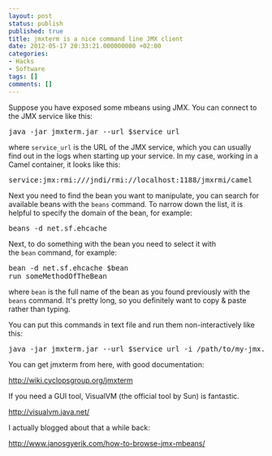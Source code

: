 ```yaml
---
layout: post
status: publish
published: true
title: jmxterm is a nice command line JMX client
date: 2012-05-17 20:33:21.000000000 +02:00
categories:
- Hacks
- Software
tags: []
comments: []
---
```

Suppose you have exposed some mbeans using JMX. You can connect to the JMX service like this:
<pre>
java -jar jmxterm.jar --url $service_url
</pre>
where `service_url` is the URL of the JMX service, which you can usually find out in the logs when starting up your service. In my case, working in a Camel container, it looks like this:
<pre>
service:jmx:rmi:///jndi/rmi://localhost:1188/jmxrmi/camel
</pre>
Next you need to find the bean you want to manipulate, you can search for available beans with the `beans` command. To narrow down the list, it is helpful to specify the domain of the bean, for example:
<pre>
beans -d net.sf.ehcache
</pre>
Next, to do something with the bean you need to select it with the `bean` command, for example:
<pre>
bean -d net.sf.ehcache $bean
run someMethodOfTheBean</pre>
where `bean` is the full name of the bean as you found previously with the `beans` command. It's pretty long, so you definitely want to copy &amp; paste rather than typing.

You can put this commands in text file and run them non-interactively like this:
<pre>
java -jar jmxterm.jar --url $service_url -i /path/to/my-jmx.script
</pre>
You can get jmxterm from here, with good documentation:

<a href="http://wiki.cyclopsgroup.org/jmxterm  ">http://wiki.cyclopsgroup.org/jmxterm</a>

If you need a GUI tool, VisualVM (the official tool by Sun) is fantastic.

<a href="http://visualvm.java.net/">http://visualvm.java.net/</a>

I actually blogged about that a while back:

<a href="http://www.janosgyerik.com/how-to-browse-jmx-mbeans/">http://www.janosgyerik.com/how-to-browse-jmx-mbeans/</a>
